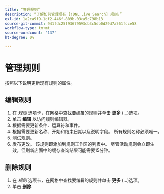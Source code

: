 ```yaml
---
title: “管理规则”
description: “了解如何管理现有 [!DNL Live Search] 规则。”
exl-id: 1a2ca9f9-1cf2-446f-809b-03ca5c798b13
source-git-commit: 941fdc25f93679593cb3c5db0d29d7a561fcce58
workflow-type: tm+mt
source-wordcount: '137'
ht-degree: 0%

---
```


# 管理规则

按照以下说明更新现有规则的属性。

## 编辑规则

1. 在 *规则* 选项卡，在网格中查找要编辑的规则并单击 **更多** (...)选项。
1. 单击 **编辑** 以访问规则编辑器。
1. 根据需要更新条件、运算符和事件。
1. 根据需要更新名称、开始和结束日期以及说明字段。 所有规则名称必须唯一。
1. 测试规则。
1. 发布更改。
该规则即添加到规则工作区的列表中。 尽管活动规则会立即生效，但刷新店面中的缓存查询结果可能需要15分钟。

## 删除规则

1. 在 *规则* 选项卡，在网格中查找要编辑的规则并单击 **更多** (...)选项。
1. 单击 **删除**.
